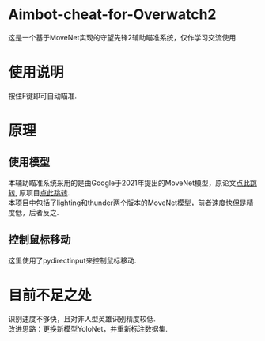 # Aimbot-cheat-for-Overwatch2      
这是一个基于MoveNet实现的守望先锋2辅助瞄准系统，仅作学习交流使用.

# 使用说明
按住F键即可自动瞄准.

# 原理
## 使用模型
本辅助瞄准系统采用的是由Google于2021年提出的MoveNet模型，原论文[点此跳转](https://arxiv.org/pdf/1704.04861.pdf), 原项目[点此跳转](https://github.com/Zehaos/MobileNet).  
本项目中包括了lighting和thunder两个版本的MoveNet模型，前者速度快但是精度低，后者反之.
## 控制鼠标移动
这里使用了pydirectinput来控制鼠标移动.

# 目前不足之处
识别速度不够快，且对非人型英雄识别精度较低.  
改进思路：更换新模型YoloNet，并重新标注数据集.
